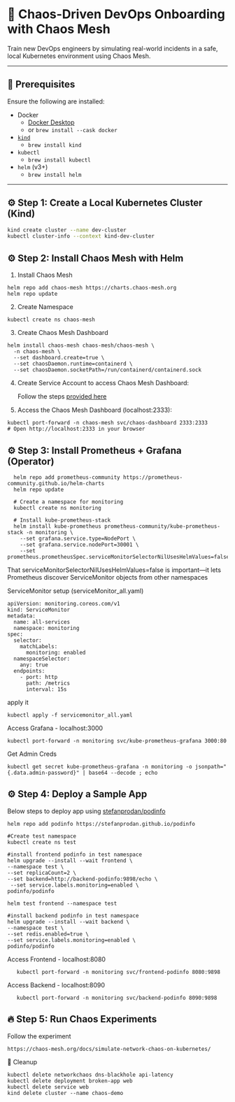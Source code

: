 # 🚀 Chaos-Driven DevOps Onboarding with Chaos Mesh

Train new DevOps engineers by simulating real-world incidents in a safe, local Kubernetes environment using Chaos Mesh.

---

## 🧰 Prerequisites

Ensure the following are installed:

- Docker
  - [Docker Desktop](https://www.docker.com/products/docker-desktop/)
  - or `brew install --cask docker`
- [`kind`](https://kind.sigs.k8s.io/)
  - `brew install kind`
- `kubectl`
  - `brew install kubectl`
- `helm` (v3+)
   - `brew install helm` 

---

## ⚙️ Step 1: Create a Local Kubernetes Cluster (Kind)

```bash
kind create cluster --name dev-cluster
kubectl cluster-info --context kind-dev-cluster
```
## ⚙️ Step 2: Install Chaos Mesh with Helm
1. Install Chaos Mesh
```
helm repo add chaos-mesh https://charts.chaos-mesh.org
helm repo update
```
2. Create Namespace
```
kubectl create ns chaos-mesh
```
3. Create Chaos Mesh Dashboard
```
helm install chaos-mesh chaos-mesh/chaos-mesh \
  -n chaos-mesh \
  --set dashboard.create=true \
  --set chaosDaemon.runtime=containerd \
  --set chaosDaemon.socketPath=/run/containerd/containerd.sock
```
4. Create Service Account to access Chaos Mesh Dashboard:
   
   Follow the steps [provided here](https://chaos-mesh.org/docs/manage-user-permissions/)
6. Access the Chaos Mesh Dashboard (localhost:2333):
```
kubectl port-forward -n chaos-mesh svc/chaos-dashboard 2333:2333
# Open http://localhost:2333 in your browser
```
## ⚙️ Step 3: Install Prometheus + Grafana (Operator)

  ```
    helm repo add prometheus-community https://prometheus-community.github.io/helm-charts
    helm repo update

    # Create a namespace for monitoring
    kubectl create ns monitoring

    # Install kube-prometheus-stack
    helm install kube-prometheus prometheus-community/kube-prometheus-stack -n monitoring \
      --set grafana.service.type=NodePort \
      --set grafana.service.nodePort=30001 \
      --set prometheus.prometheusSpec.serviceMonitorSelectorNilUsesHelmValues=false 

   ```
That serviceMonitorSelectorNilUsesHelmValues=false is important—it lets Prometheus discover ServiceMonitor objects from other namespaces

ServiceMonitor setup (serviceMonitor_all.yaml)
```
apiVersion: monitoring.coreos.com/v1
kind: ServiceMonitor
metadata:
  name: all-services
  namespace: monitoring
spec:
  selector:
    matchLabels:
      monitoring: enabled
  namespaceSelector:
    any: true
  endpoints:
    - port: http
      path: /metrics
      interval: 15s
```
apply it
```
kubectl apply -f servicemonitor_all.yaml

```
   Access Grafana - localhost:3000
   ```
   kubectl port-forward -n monitoring svc/kube-prometheus-grafana 3000:80
   ```
   Get Admin Creds
   ```
   kubectl get secret kube-prometheus-grafana -n monitoring -o jsonpath="{.data.admin-password}" | base64 --decode ; echo
   ```
## ⚙️ Step 4: Deploy a Sample App

Below steps to deploy app using [stefanprodan/podinfo](https://github.com/stefanprodan/podinfo/tree/master?tab=readme-ov-file#helm)
```
helm repo add podinfo https://stefanprodan.github.io/podinfo

#Create test namespace
kubectl create ns test

#install frontend podinfo in test namespace
helm upgrade --install --wait frontend \
--namespace test \
--set replicaCount=2 \
--set backend=http://backend-podinfo:9898/echo \
 --set service.labels.monitoring=enabled \
podinfo/podinfo

helm test frontend --namespace test

#install backend podinfo in test namespace
helm upgrade --install --wait backend \
--namespace test \
--set redis.enabled=true \
--set service.labels.monitoring=enabled \
podinfo/podinfo

``` 
Access Frontend - localhost:8080
```
   kubectl port-forward -n monitoring svc/frontend-podinfo 8080:9898
```
Access Backend - localhost:8090
```
   kubectl port-forward -n monitoring svc/backend-podinfo 8090:9898
```
## 🔥 Step 5: Run Chaos Experiments
Follow the experiment 
~~~
https://chaos-mesh.org/docs/simulate-network-chaos-on-kubernetes/
~~~

🧹 Cleanup
```
kubectl delete networkchaos dns-blackhole api-latency
kubectl delete deployment broken-app web
kubectl delete service web
kind delete cluster --name chaos-demo
```
